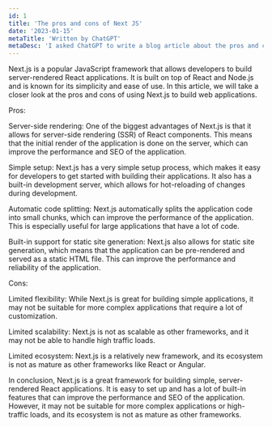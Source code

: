 ```yaml
---
id: 1
title: 'The pros and cons of Next JS'
date: '2023-01-15'
metaTitle: 'Written by ChatGPT'
metaDesc: 'I asked ChatGPT to write a blog article about the pros and cons of Next JS framework'
---
```


Next.js is a popular JavaScript framework that allows developers to build server-rendered React applications. It is built on top of React and Node.js and is known for its simplicity and ease of use. In this article, we will take a closer look at the pros and cons of using Next.js to build web applications.

Pros:

Server-side rendering: One of the biggest advantages of Next.js is that it allows for server-side rendering (SSR) of React components. This means that the initial render of the application is done on the server, which can improve the performance and SEO of the application.

Simple setup: Next.js has a very simple setup process, which makes it easy for developers to get started with building their applications. It also has a built-in development server, which allows for hot-reloading of changes during development.

Automatic code splitting: Next.js automatically splits the application code into small chunks, which can improve the performance of the application. This is especially useful for large applications that have a lot of code.

Built-in support for static site generation: Next.js also allows for static site generation, which means that the application can be pre-rendered and served as a static HTML file. This can improve the performance and reliability of the application.

Cons:

Limited flexibility: While Next.js is great for building simple applications, it may not be suitable for more complex applications that require a lot of customization.

Limited scalability: Next.js is not as scalable as other frameworks, and it may not be able to handle high traffic loads.

Limited ecosystem: Next.js is a relatively new framework, and its ecosystem is not as mature as other frameworks like React or Angular.

In conclusion, Next.js is a great framework for building simple, server-rendered React applications. It is easy to set up and has a lot of built-in features that can improve the performance and SEO of the application. However, it may not be suitable for more complex applications or high-traffic loads, and its ecosystem is not as mature as other frameworks.